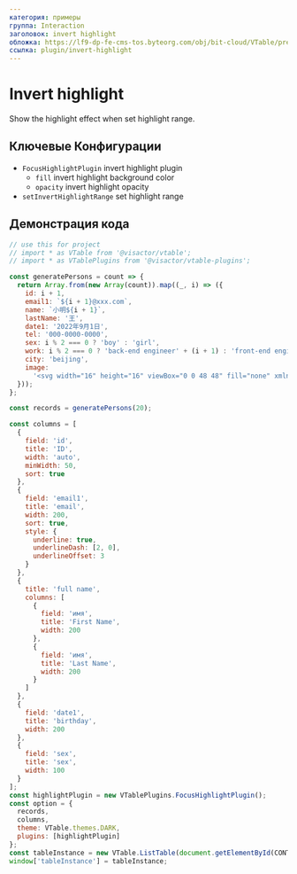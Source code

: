 ```yaml
---
категория: примеры
группа: Interaction
заголовок: invert highlight
обложка: https://lf9-dp-fe-cms-tos.byteorg.com/obj/bit-cloud/VTable/preview/invert-highlight.png
ссылка: plugin/invert-highlight
---
```


# Invert highlight

Show the highlight effect when set highlight range.

## Ключевые Конфигурации

- `FocusHighlightPlugin` invert highlight plugin
  - `fill` invert highlight background color
  - `opacity` invert highlight opacity
- `setInvertHighlightRange` set highlight range

## Демонстрация кода

```javascript livedemo template=vtable
// use this for project
// import * as VTable from '@visactor/vtable';
// import * as VTablePlugins from '@visactor/vtable-plugins';

const generatePersons = count => {
  return Array.from(new Array(count)).map((_, i) => ({
    id: i + 1,
    email1: `${i + 1}@xxx.com`,
    name: `小明${i + 1}`,
    lastName: '王',
    date1: '2022年9月1日',
    tel: '000-0000-0000',
    sex: i % 2 === 0 ? 'boy' : 'girl',
    work: i % 2 === 0 ? 'back-end engineer' + (i + 1) : 'front-end engineer' + (i + 1),
    city: 'beijing',
    image:
      '<svg width="16" height="16" viewBox="0 0 48 48" fill="none" xmlns="http://www.w3.org/2000/svg"><path d="M34 10V4H8V38L14 35" stroke="#f5a623" stroke-width="1" stroke-linecap="round" stroke-linejoin="round"/><path d="M14 44V10H40V44L27 37.7273L14 44Z" fill="#f5a623" stroke="#f5a623" stroke-width="1" stroke-linejoin="round"/></svg>'
  }));
};

const records = generatePersons(20);

const columns = [
  {
    field: 'id',
    title: 'ID',
    width: 'auto',
    minWidth: 50,
    sort: true
  },
  {
    field: 'email1',
    title: 'email',
    width: 200,
    sort: true,
    style: {
      underline: true,
      underlineDash: [2, 0],
      underlineOffset: 3
    }
  },
  {
    title: 'full name',
    columns: [
      {
        field: 'имя',
        title: 'First Name',
        width: 200
      },
      {
        field: 'имя',
        title: 'Last Name',
        width: 200
      }
    ]
  },
  {
    field: 'date1',
    title: 'birthday',
    width: 200
  },
  {
    field: 'sex',
    title: 'sex',
    width: 100
  }
];
const highlightPlugin = new VTablePlugins.FocusHighlightPlugin();
const option = {
  records,
  columns,
  theme: VTable.themes.DARK,
  plugins: [highlightPlugin]
};
const tableInstance = new VTable.ListTable(document.getElementById(CONTAINER_ID), option);
window['tableInstance'] = tableInstance;



```
